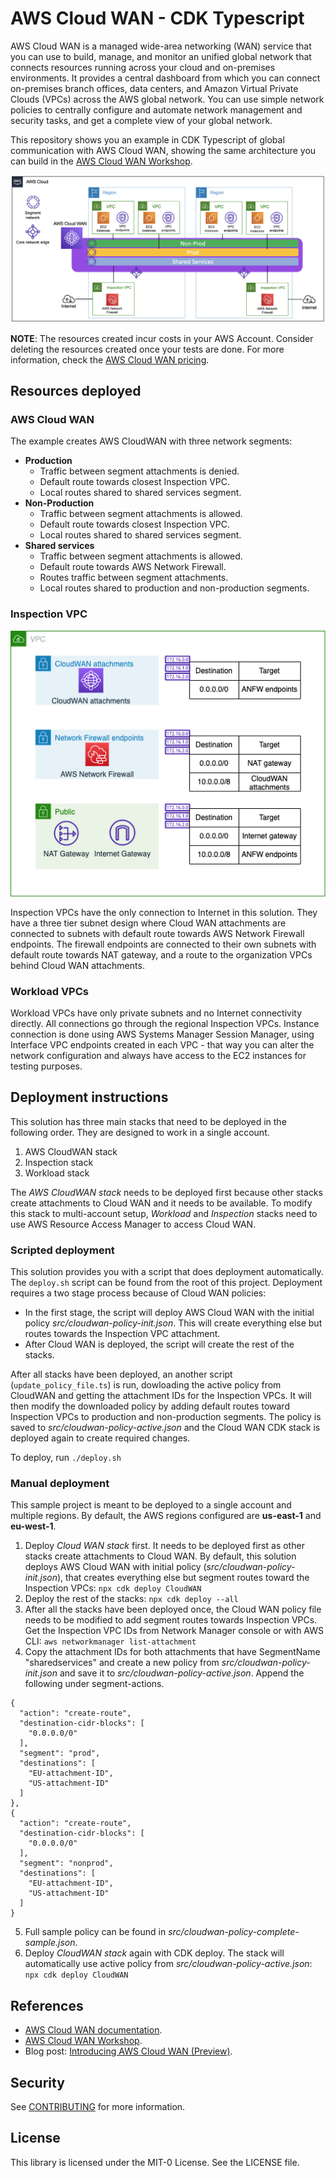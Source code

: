 # AWS Cloud WAN - CDK Typescript

AWS Cloud WAN is a managed wide-area networking (WAN) service that you can use to build, manage, and monitor an unified global network that connects resources running across your cloud and on-premises environments. It provides a central dashboard from which you can connect on-premises branch offices, data centers, and Amazon Virtual Private Clouds (VPCs) across the AWS global network. You can use simple network policies to centrally configure and automate network management and security tasks, and get a complete view of your global network.

This repository shows you an example in CDK Typescript of global communication with AWS Cloud WAN, showing the same architecture you can build in the [AWS Cloud WAN Workshop](https://catalog.workshops.aws/cloudwan/en-US).

![architecture diagram](../images/cloud_wan_architecture.png "AWS Cloud WAN diagram")

**NOTE**: The resources created incur costs in your AWS Account. Consider deleting the resources created once your tests are done. For more information, check the [AWS Cloud WAN pricing](https://aws.amazon.com/cloud-wan/pricing/).

## Resources deployed

### AWS Cloud WAN

The example creates AWS CloudWAN with three network segments:

* **Production**
  * Traffic between segment attachments is denied.
  * Default route towards closest Inspection VPC.
  * Local routes shared to shared services segment.
* **Non-Production**
  * Traffic between segment attachments is allowed.
  * Default route towards closest Inspection VPC.
  * Local routes shared to shared services segment.
* **Shared services**
  * Traffic between segment attachments is allowed.
  * Default route towards AWS Network Firewall.
  * Routes traffic between segment attachments.
  * Local routes shared to production and non-production segments.

### Inspection VPC

![inspection_vpc_diagram](diagrams/inspection_vpc.png "Inspection VPC architecture diagram")

Inspection VPCs have the only connection to Internet in this solution. They have a three tier subnet design where Cloud WAN attachments are connected to subnets with default route towards AWS Network Firewall endpoints. The firewall endpoints are connected to their own subnets with default route towards NAT gateway, and a route to the organization VPCs behind Cloud WAN attachments.

### Workload VPCs

Workload VPCs have only private subnets and no Internet connectivity directly. All connections go through the regional Inspection VPCs. Instance connection is done using AWS Systems Manager Session Manager, using Interface VPC endpoints created in each VPC - that way you can alter the network configuration and always have access to the EC2 instances for testing purposes.

## Deployment instructions

This solution has three main stacks that need to be deployed in the following order. They are designed to work in a single account.

1. AWS CloudWAN stack
2. Inspection stack
3. Workload stack

The *AWS CloudWAN stack* needs to be deployed first because other stacks create attachments to Cloud WAN and it needs to be available. To modify this stack to multi-account setup, *Workload* and *Inspection* stacks need to use AWS Resource Access Manager to access Cloud WAN.

### Scripted deployment

This solution provides you with a script that does deployment automatically. The `deploy.sh` script can be found from the root of this project. Deployment requires a two stage process because of Cloud WAN policies:

* In the first stage, the script will deploy AWS Cloud WAN with the initial policy *src/cloudwan-policy-init.json*. This will create everything else but routes towards the Inspection VPC attachment.
* After Cloud WAN is deployed, the script will create the rest of the stacks.

After all stacks have been deployed, an another script (`update_policy_file.ts`) is run, dowloading the active policy from CloudWAN and getting the attachment IDs for the Inspection VPCs. It will then modify the downloaded policy by adding default routes toward Inspection VPCs to production and non-production segments. The policy is saved to *src/cloudwan-policy-active.json* and the Cloud WAN CDK stack is deployed again to create required changes.

To deploy, run `./deploy.sh`

### Manual deployment

This sample project is meant to be deployed to a single account and multiple regions. By default, the AWS regions configured are **us-east-1** and **eu-west-1**.

1. Deploy *Cloud WAN stack* first. It needs to be deployed first as other stacks create attachments to Cloud WAN. By default, this solution deploys AWS Cloud WAN with initial policy (*src/cloudwan-policy-init.json*), that creates everything else but segment routes toward the Inspection VPCs: `npx cdk deploy CloudWAN`
2. Deploy the rest of the stacks: `npx cdk deploy --all`
3. After all the stacks have been deployed once, the Cloud WAN policy file needs to be modified to add segment routes towards Inspection VPCs. Get the Inspection VPC IDs from Network Manager console or with AWS CLI: `aws networkmanager list-attachment`
4. Copy the attachment IDs for both attachments that have SegmentName "sharedservices" and create a new policy from *src/cloudwan-policy-init.json* and save it to *src/cloudwan-policy-active.json*. Append the following under segment-actions.

```{json}
{
  "action": "create-route",
  "destination-cidr-blocks": [
    "0.0.0.0/0"
  ],
  "segment": "prod",
  "destinations": [
    "EU-attachment-ID",
    "US-attachment-ID"
  ]
},
{
  "action": "create-route",
  "destination-cidr-blocks": [
    "0.0.0.0/0"
  ],
  "segment": "nonprod",
  "destinations": [
    "EU-attachment-ID",
    "US-attachment-ID"
  ]
}
```

5. Full sample policy can be found in *src/cloudwan-policy-complete-sample.json*.
6. Deploy *CloudWAN stack* again with CDK deploy. The stack will automatically use active policy from *src/cloudwan-policy-active.json*: `npx cdk deploy CloudWAN`

## References

* [AWS Cloud WAN documentation](https://docs.aws.amazon.com/vpc/latest/cloudwan/what-is-cloudwan.html).
* [AWS Cloud WAN Workshop](https://catalog.workshops.aws/cloudwan/en-US).
* Blog post: [Introducing AWS Cloud WAN (Preview)](https://aws.amazon.com/blogs/networking-and-content-delivery/introducing-aws-cloud-wan-preview/).

## Security

See [CONTRIBUTING](CONTRIBUTING.md#security-issue-notifications) for more information.

## License

This library is licensed under the MIT-0 License. See the LICENSE file.

